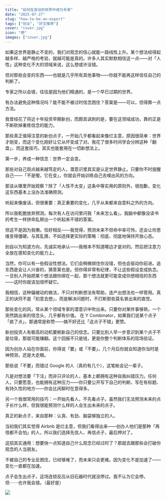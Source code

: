 ```yaml
---
title: "如何在变动的世界中成为专家"
date: "2025-07-27"
slug: "how-to-be-an-expert"
tags: ["创业", "好文推荐"]
cover: "cover.jpg"
icon: "😎"
images: ["cover.jpg"]
---
```

如果这世界是静止不变的，我们对观念的信心就能一路线性上升。某个想法经得起越多样、越严格的考验，就越可能是真的。许多人其实默默相信这一点——对「人性」这种变化不大的领域来说，这么想或许没错。



但对那些会变的东西——也就是几乎所有其他事物——你就不能再这样信任自己的判断了。



专家之所以会错，往往是因为他们精通的，是一个早已过期的世界。



有办法避免这种情况吗？能不能不被过时信念困住？答案是——可以，但得靠一点方法。



我曾经花了将近十年投资早期新创，而颇具讽刺的是，要在这领域成功，靠的正是不断砍掉重练信念的能力。



那些真正值得注意的新创点子，一开始几乎都看起来像烂主意，原因很简单：世界才刚变，而这个变化刚好让它从坏变成了对。我花了很多时间学会分辨这种「翻盘」，而这套技巧，其实也能套用在一切新想法上。



第一步，养成一种信念：世界一定会变。



那些对自己观点越来越笃定的人，潜意识里其实是认定世界静止。只要你不时提醒自己——「不是喔，它在变」，你就会开始训练自己去嗅出风的方向。



那该从哪里开始观察？除了「人性不太变」这条中等实用的原则外，很抱歉，变化这东西基本上没办法准确预测。



听起来像废话，但很重要：真正重要的变化，几乎从来都来自意料之外的方向。



所以我乾脆放弃预测。每次有人在访问里问我「未来怎么看」，我脑中都像没读书的考生一样拼命乱掰出一个听起来不错的答案。



但这不是因为我懒。恰好相反——我觉得，预测未来不但命中率可怜，还会让你思维变得僵硬。与其乱猜，不如选择更实际的策略：彻底、彻底地保持开放心态。



别自以为知道方向，先诚实地承认——我根本不知道哪边才是对的。然后把注意力全放在感知变化的能力上。



当然，你可以有一些假设性想法。它们会稍微绑住你没错，但也会驱动你前进。追东西是会让人兴奋的，猜答案也是。但你得非常有纪律，不让这些假设变成执念。
一旦别人开始把某个想法跟你绑在一起，那个想法就更可能变成你想相信的东西——这时你就该加倍怀疑它。



我相信，这种偏被动的做法，不只对判断想法有帮助，连产出想法也一样管用。真正的诀窍不是「刻意去想」，而是解决问题时，不打断那些莫名冒出来的直觉。



那些变化的风，常从某个领域专家的潜意识中吹出来。只要你对某件事够熟，一个突然跳出来的怪念头，几乎都有价值。
在 Y Combinator，如果我们说某个点子「疯了点」，那通常是称赞——搞不好还比「这点子不错」更赞。



新创投资人有极高的动机要刷新自己的信念。只要比别人早一步意识到某个点子不是垃圾，那就可能赚翻。这个回报不只是钱，更是你整个判断体系的现场验证。



因为创办人站在你面前，你得说「要」或「不要」，几个月后你就会知道你当时是神预测，还是大走眼。



那些说「不要」而错过 Google 的人（真的有几个），这笔帐会记一辈子。



凡是对想法要「下注」而非只评论的人，基本上都拥有这种自我纠错压力。任何人，只要愿意，也能拥有这种压力——你只要公开写下自己的判断。写在有标题、有持久性的地方——你会比闲聊时在意得多。



另一个我很常用的技巧：一开始先看人，不先看点子。虽然我们无法预测未来的点子长什么样，但我很能预测什么样的人会生出未来的点子。



真正的新点子，来自那种：认真、有劲、脑袋够独立的人。



当初我们其实觉得 Airbnb 是烂主意，但我们看得出来——创办人他们是那种「再怪都不会怕」的人，所以我们选择先信人、再信点子，最后押对了。



这招其实通用：想要快一点知道自己什么观念已经过时了？那就去跟那些会打破你观念的人当朋友。



不被自己的专业反困住，已经够难了，而未来只会更难。因为变化不是加速了——变化一直都在加速。



点子会生出点子，这场连锁反应从旧石器时代就没停过。我不认为它会停。
但⋯⋯也许我会错。（最好是）




![](https://prod-files-secure.s3.us-west-2.amazonaws.com/112d0858-5090-4d34-a606-b75eb8d65fd2/46476355-9cf3-4e99-9b7a-3531bc426380/1000202064.png?X-Amz-Algorithm=AWS4-HMAC-SHA256&X-Amz-Content-Sha256=UNSIGNED-PAYLOAD&X-Amz-Credential=ASIAZI2LB466SVP2PNIR%2F20251011%2Fus-west-2%2Fs3%2Faws4_request&X-Amz-Date=20251011T092845Z&X-Amz-Expires=3600&X-Amz-Security-Token=IQoJb3JpZ2luX2VjEGYaCXVzLXdlc3QtMiJIMEYCIQDaERNhVnQvo6EAcZUGkpqBExTYuttDYYZYbV79I53I4gIhAMoTpGA4duGS1aMBFOa7n8YwHavUDaXtoZCn23v9D%2FczKogECP%2F%2F%2F%2F%2F%2F%2F%2F%2F%2F%2FwEQABoMNjM3NDIzMTgzODA1IgxzW3mJUtbdzgI7zIoq3APLp1XAqxpiVEmSyjqfA9a%2FS4WH5GYiv%2F90qPkI1w94Ber1YtsebkeZzvtIe7yCx9VHhUXiRl1UVd9bgYJ%2B%2Bw9HwUuggxW%2F%2FOaYZcZQPwMbwt90iIoo0lutAEFo86fX0CgCbgZ3Pw6X9d2qDJC2zsjdo93Y9NZoizqriCzEvvtnAwt1sZ4CPuYeFZYTb74s2rPke97qUrwJ8m8FuVZwY9PboeTRT%2FmuE90U3Iv2%2FTaPIYc0VzaOFl8Kpy18IoAwKOL8XA6Y6OrKAmz9hBEi7wQFenl%2FgRZxwMxBtXh1Ody2TlX0pQXfS73XrEQo6NTogQAJwpJ85X0tho1YR19m6oZY9E2KtQRMr4Tm%2FNgRzWZVP86WrGeVfdfYHcru9%2F2QOYDdr98nYbnLAqW48NPkG1uq0G0EBBqfuBpC6L5L2Q2vcmLQBH4A6zZ5DSveFi0Koh1EgwvEGMKEJmncTjRw69q%2F33kabMCbJ0e3UjxCBpROp4RPmxTf2SRYfgSgbltwbPBSL2Ti3RBLF%2BltGvVmYApC9Z920q4%2FaY%2FyXUVGYuguKhrDrHzvzWMZsaIlF%2B7iat5A5GdxSdIWNMX553oHiUS21hD4KqSYEimnzpeQ5e2fj%2FDICp20JHxNv7jUwDC54qfHBjqkAf7rHvovHhOQMqNUtlJ%2BzMYL8qhIybO9K9c%2BWGqVIgmIPcuWk3IU2MdNt1SMQvlJkZsJwCDtQ2%2ByW9elyAoDo690910RSYLHOm58IW4xyQEgbQ8d1hIaDeHO%2B%2FrMia9IBgItFkRBlnnBy1I4rl3HQwf7dFfBjpuSFuYTE6xSt860FOKOi9RRycRcHpHALITmEZ%2FcKJ3jKTf3J7DJ4TYDK7%2BkkU%2FE&X-Amz-Signature=c3ca2afd98ea9a9954d549ba0889f272f6226b8741618577463a8f0676d8610f&X-Amz-SignedHeaders=host&x-amz-checksum-mode=ENABLED&x-id=GetObject)


